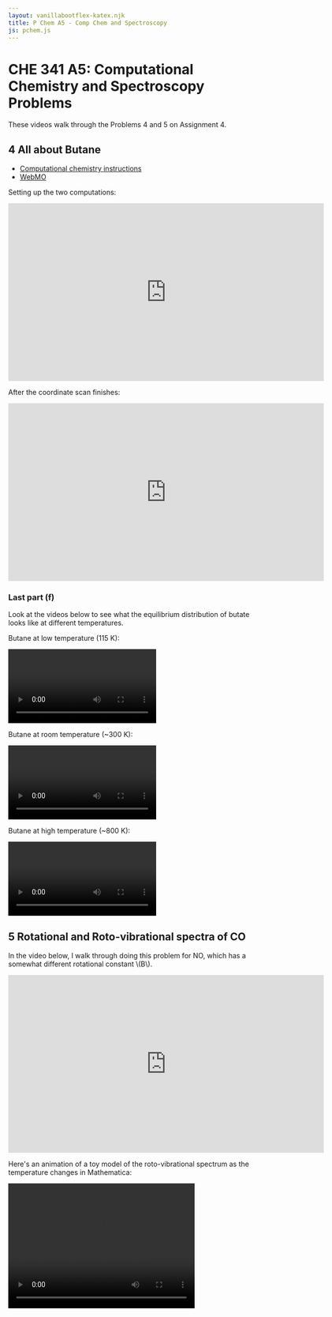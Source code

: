 ```yaml
---
layout: vanillabootflex-katex.njk
title: P Chem A5 - Comp Chem and Spectroscopy
js: pchem.js
---
```


# CHE 341 A5: Computational Chemistry and Spectroscopy Problems

These videos walk through the Problems 4 and 5 on Assignment 4. 

## 4 All about Butane

- [Computational chemistry instructions](https://docs.google.com/document/d/12eND2l42qUfMfBBpu97neHzB5P4J8YK0XQRkkC94hNs/edit?usp=sharing)
- [WebMO](https://webmo.osc.edu)

Setting up the two computations:

<iframe width="640" height="360" src="https://www.youtube.com/embed/aKGEfu6iTAA" frameborder="0" allow="accelerometer; autoplay; clipboard-write; encrypted-media; gyroscope; picture-in-picture" allowfullscreen></iframe>


After the coordinate scan finishes:

<iframe width="640" height="360" src="https://www.youtube.com/embed/jmNkoJgTzn8" frameborder="0" allow="accelerometer; autoplay; clipboard-write; encrypted-media; gyroscope; picture-in-picture" allowfullscreen></iframe>


### Last part (f)
Look at the videos below to see what the equilibrium distribution of butate looks like at different temperatures.

Butane at low temperature (115 K):

<video controls src="/img/butane-low-T.mov"></video>

Butane at room temperature  (~300 K):

<video controls src="/img/butane-RT.mov"></video>

Butane at high temperature (~800 K):

<video controls src="/img/butane-high-T.mov"></video>

## 5 Rotational and Roto-vibrational spectra of CO

In the video below, I walk through doing this problem for NO, which has a somewhat different rotational constant \\(B\\).


<iframe width="640" height="360" src="https://www.youtube.com/embed/5fezrK-WzUU" frameborder="0" allow="accelerometer; autoplay; clipboard-write; encrypted-media; gyroscope; picture-in-picture" allowfullscreen></iframe>


Here's an animation of a toy model of the roto-vibrational spectrum as the temperature changes in Mathematica:

<video width="378" height="253" src="/img/CO-Vibration-vs-T.mov" loop autoplay>
</video>